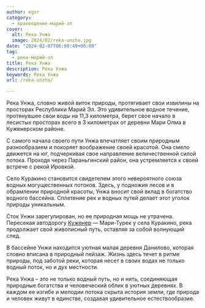 ```yaml
---
author: egor
category:
  - краеведение-марий-эл
cover:
  alt: Река Унжа
  image: 2024/02/reka-unzha.jpg
date: "2024-02-07T06:00:49+00:00"
tag:
  - реки-марий-эл
title: Река Унжа
description: Река Унжа
keywords: Река Унжа
url: /reka-unzha/

---
```

Река Унжа, словно живой виток природы, протягивает свои извилины на просторах Республики Марий Эл. Это удивительное водное течение, протянувшее свои воды на 11,3 километра, берет свое начало в лесистых просторах всего в 3 километрах от деревни Мари Олма в Куженерском районе.

С самого начала своего пути Унжа впечатляет своим природным разнообразием и покоряет воображение своей красотой. Она смело движется на юг, подчеркивая свое направление величественной силой потока. Проходя через Параньгинский район, она устремляется к своей встрече с рекой Ировкой.

Село Куракино становится свидетелем этого невероятного союза водных могущественных потоков. Здесь, у подножия лесов и в обрамлении природной красоты, Унжа вносит свой вклад в богатство водного бассейна. Сплетение рек и водных путей делает этот уголок природы уникальным.

Сток Унжи зарегулирован, но ее природная мощь не утрачена. Пересекая автодорогу [Куженер](/kuzhener/) — Мари-Турек у села Куракино, река продолжает свой живописный путь, оставляя за собой волнующий след.

В бассейне Унжи находится уютная малая деревня Данилово, которая словно вписана в природный пейзаж. Жизнь здесь течет в ритме природы, под заботой реки, которая несет в своих водах не только водный поток, но и дух местности.

Река Унжа – это не только водный путь, но и нить, соединяющая природные богатства и человеческий облик в уютных деревнях. В каждом ее изгибе и мелодии потока скрыта история земли, где природа и человек живут в единстве, создавая удивительное естествообразие.
